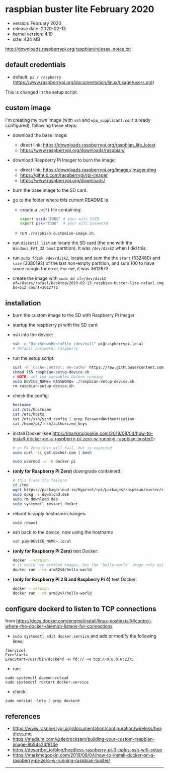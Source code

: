 # raspbian buster lite February 2020

- version: February 2020
- release date: 2020-02-13
- kernel version: 4.19
- size: 434 MB

http://downloads.raspberrypi.org/raspbian/release_notes.txt

## default credentials

- default: `pi / raspberry` (https://www.raspberrypi.org/documentation/linux/usage/users.md)

This is changed in the setup script.

## custom image

I'm creating my own image (with `ssh` and `wpa_supplicant.conf` already configured), following these steps:

- download the base image:
  - direct link: https://downloads.raspberrypi.org/raspbian_lite_latest
  - https://www.raspberrypi.org/downloads/raspbian/

- download Raspberry Pi Imager to burn the image:
  - direct link: https://downloads.raspberrypi.org/imager/imager.dmg
  - https://github.com/raspberrypi/rpi-imager
  - https://www.raspberrypi.org/downloads/

- burn the base image to the SD card.

- go to the folder where this current README is.
  - create a `.wifi` file containing:
    ```sh
    export ssid="TODO" # your wifi SSID
    export psk="TODO"  # your wifi password
    ```

  - run `./raspbian-customize-image.sh`.

- run `diskutil list` an locate the SD card (the one with the `Windows_FAT_32 boot` partition). It was `/dev/disk2` when I did this.

- run `sudo fdisk /dev/disk2`, locate and sum the the `start` (532480) and `size` (3080192) of the last non-empty partition, and sum 100 to have some margin for error. For me, it was 3612673.

- create the image with `sudo dd if=/dev/disk2 of=/Users/rafael/Desktop/2020-02-13-raspbian-buster-lite-rafael.img bs=512 count=3612772`

## installation

- burn the custom image to the SD with Raspberry Pi Imager

- startup the raspberry pi with the SD card

- ssh into the device:
  ```sh
  ssh -o "UserKnownHostsFile /dev/null" pi@raspberrypi.local
  # default password: raspberry
  ```

- run the setup script:
  ```sh
  curl -H 'Cache-Control: no-cache' https://raw.githubusercontent.com/rafaeleyng/cluster/master/references/os/raspbian-buster-lite-february-2020/raspbian-setup-device.sh --output raspbian-setup-device.sh
  chmod 755 raspbian-setup-device.sh
  # NOTE: set the variables before running
  sudo DEVICE_NAME= PASSWORD= ./raspbian-setup-device.sh
  rm raspbian-setup-device.sh
  ```

- check the config:
  ```sh
  hostname
  cat /etc/hostname
  cat /etc/hosts
  cat /etc/ssh/sshd_config | grep PasswordAuthentication
  cat /home/pi/.ssh/authorized_keys
  ```

- install Docker (see https://markmcgookin.com/2019/08/04/how-to-install-docker-on-a-raspberry-pi-zero-w-running-raspbian-buster/):
  ```sh
  # on Pi Zero this will fail, but is expected
  sudo curl -sL get.docker.com | bash

  sudo usermod -a -G docker pi
  ```

- **(only for Raspberry Pi Zero)** downgrade containerd:
  ```sh
  # this fixes the failure
  cd /tmp
  wget https://packagecloud.io/Hypriot/rpi/packages/raspbian/buster/containerd.io_1.2.6-1_armhf.deb/download.deb
  sudo dpkg -i download.deb
  sudo rm download.deb
  sudo systemctl restart docker
  ```

- reboot to apply hostname changes:
  ```sh
  sudo reboot
  ```

- ssh back to the device, now using the hostname
  ```sh
  ssh pi@<DEVICE_NAME>.local
  ```

- **(only for Raspberry Pi Zero)** test Docker:
  ```sh
  docker --version
  # it could use arm32v6 images, but the `hello-world` image only exists for v5 and v7
  docker run --rm arm32v5/hello-world
  ```

- **(only for Raspberry Pi 2 B and Raspberry Pi 4)** test Docker:
  ```sh
  docker --version
  docker run --rm arm32v7/hello-world
  ```

## configure dockerd to listen to TCP connections

from https://docs.docker.com/engine/install/linux-postinstall/#control-where-the-docker-daemon-listens-for-connections

- `sudo systemctl edit docker.service` and add or modify the following lines:
```
[Service]
ExecStart=
ExecStart=/usr/bin/dockerd -H fd:// -H tcp://0.0.0.0:2375
```
- run:
```
sudo systemctl daemon-reload
sudo systemctl restart docker.service
```
- check:
```
sudo netstat -lntp | grep dockerd
```

## references

- https://www.raspberrypi.org/documentation/configuration/wireless/headless.md
- https://medium.com/@decrocksam/building-your-custom-raspbian-image-8b54a24f814e
- https://desertbot.io/blog/headless-raspberry-pi-3-bplus-ssh-wifi-setup
- https://markmcgookin.com/2019/08/04/how-to-install-docker-on-a-raspberry-pi-zero-w-running-raspbian-buster/

---
